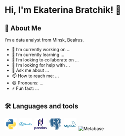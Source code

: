 # Hi, I'm Ekaterina Bratchik! 👋 

## 🚀 About Me
I'm a data analyst from Minsk, Bealrus.

- 🔭 I’m currently working on ...
- 🌱 I’m currently learning ...
- 👯 I’m looking to collaborate on ...
- 🤔 I’m looking for help with ...
- 💬 Ask me about ...
- 📫 How to reach me: ...
- 😄 Pronouns: ...
- ⚡ Fun fact: ...

## 🛠 Languages and tools
<div>
  <img src="https://github.com/devicons/devicon/blob/master/icons/python/python-original.svg" title="Python" height="40" width="40" alt="Python"/>&nbsp;
  <img src="https://github.com/devicons/devicon/blob/master/icons/numpy/numpy-plain-wordmark.svg" title="Numpy" height="40" width="40" alt="Numpy"/>&nbsp;
  <img src="https://github.com/devicons/devicon/blob/master/icons/pandas/pandas-original-wordmark.svg" title="Pandas" height="40" width="40" alt="Pandas"/>&nbsp;
  <img src="https://github.com/devicons/devicon/blob/master/icons/postgresql/postgresql-plain.svg" title="PostgreSQL" height="40" width="40" alt="PostgreSQL"/>&nbsp;
  <img src="https://github.com/devicons/devicon/blob/master/icons/mysql/mysql-plain-wordmark.svg" title="MySQL" height="40" width="40" alt="MySQL"/>&nbsp;
  <img src="https://www.vectorlogo.zone/logos/metabase/metabase-ar21.svg" title="Metabase" alt="Metabase"/>&nbsp;
</div>

